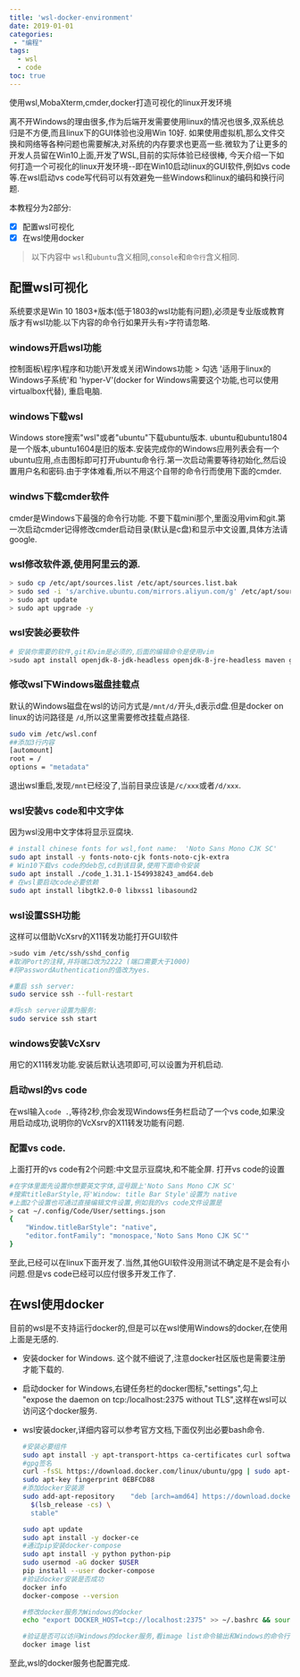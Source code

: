 ```yaml
---
title: 'wsl-docker-environment'
date: 2019-01-01
categories:
 - "编程"
tags: 
  - wsl
  - code
toc: true
--- 
```


使用wsl,MobaXterm,cmder,docker打造可视化的linux开发环境

离不开Windows的理由很多,作为后端开发需要使用linux的情况也很多,双系统总归是不方便,而且linux下的GUI体验也没用Win 10好. 
如果使用虚拟机,那么文件交换和网络等各种问题也需要解决,对系统的内存要求也更高一些.微软为了让更多的开发人员留在Win10上面,开发了WSL,目前的实际体验已经很棒,
今天介绍一下如何打造一个可视化的linux开发环境--即在Win10启动linux的GUI软件,例如vs code等.在wsl启动vs code写代码可以有效避免一些Windows和linux的编码和换行问题.

本教程分为2部分:

- [x] 配置wsl可视化
- [x] 在wsl使用docker

> 以下内容中 `wsl`和`ubuntu`含义相同,`console`和`命令行`含义相同. 

<!--more-->

## 配置wsl可视化
系统要求是Win 10 1803+版本(低于1803的wsl功能有问题),必须是专业版或教育版才有wsl功能.以下内容的命令行如果开头有`>`字符请忽略.

### windows开启wsl功能
控制面板\程序\程序和功能\开发或关闭Windows功能 > 勾选 '适用于linux的Windows子系统'和 'hyper-V'(docker for Windows需要这个功能,也可以使用virtualbox代替), 重启电脑.

### windows下载wsl
Windows store搜索"wsl"或者"ubuntu"下载ubuntu版本. ubuntu和ubuntu1804是一个版本,ubuntu1604是旧的版本.安装完成你的Windows应用列表会有一个ubuntu应用,点击图标即可打开ubuntu命令行.第一次启动需要等待初始化,然后设置用户名和密码.由于字体难看,所以不用这个自带的命令行而使用下面的cmder.

### windws下载cmder软件
cmder是Windows下最强的命令行功能. 不要下载mini那个,里面没用vim和git.第一次启动cmder记得修改cmder启动目录(默认是c盘)和显示中文设置,具体方法请google.

### wsl修改软件源,使用阿里云的源.
```bash
> sudo cp /etc/apt/sources.list /etc/apt/sources.list.bak
> sudo sed -i 's/archive.ubuntu.com/mirrors.aliyun.com/g' /etc/apt/sources.list
> sudo apt update
> sudo apt upgrade -y
```

### wsl安装必要软件
```bash
# 安装你需要的软件,git和vim是必须的,后面的编辑命令是使用vim
>sudo apt install openjdk-8-jdk-headless openjdk-8-jre-headless maven git unzip vim -y
```

### 修改wsl下Windows磁盘挂载点
默认的Windows磁盘在wsl的访问方式是`/mnt/d/`开头,d表示d盘.但是docker on linux的访问路径是 `/d`,所以这里需要修改挂载点路径.

```bash
sudo vim /etc/wsl.conf
##添加3行内容
[automount] 
root = / 
options = "metadata"
```
退出wsl重启,发现`/mnt`已经没了,当前目录应该是`/c/xxx`或者`/d/xxx`.

### wsl安装vs code和中文字体
因为wsl没用中文字体将显示豆腐块.

```bash
# install chinese fonts for wsl,font name:  'Noto Sans Mono CJK SC'
sudo apt install -y fonts-noto-cjk fonts-noto-cjk-extra
# Win10下载vs code的deb包,cd到该目录,使用下面命令安装
sudo apt install ./code_1.31.1-1549938243_amd64.deb
# 在wsl要启动code必要依赖
sudo apt install libgtk2.0-0 libxss1 libasound2
```

### wsl设置SSH功能
这样可以借助VcXsrv的X11转发功能打开GUI软件

```bash
>sudo vim /etc/ssh/sshd_config
#取消Port的注释,并将端口改为2222 (端口需要大于1000)
#将PasswordAuthentication的值改为yes.

#重启 ssh server:
sudo service ssh --full-restart

#将ssh server设置为服务:
sudo service ssh start
```

### windows安装VcXsrv
用它的X11转发功能.安装后默认选项即可,可以设置为开机启动.

### 启动wsl的vs code
在wsl输入`code .`,等待2秒,你会发现Windows任务栏启动了一个vs code,如果没用启动成功,说明你的VcXsrv的X11转发功能有问题.

### 配置vs code. 
上面打开的vs code有2个问题:中文显示豆腐块,和不能全屏. 打开vs code的设置
```bash
#在字体里面先设置你想要英文字体,逗号跟上'Noto Sans Mono CJK SC'
#搜索titleBarStyle,将'Window: title Bar Style'设置为 native
#上面2个设置也可通过直接编辑文件设置,例如我的vs code文件设置是
> cat ~/.config/Code/User/settings.json
{
    "Window.titleBarStyle": "native",
    "editor.fontFamily": "monospace,'Noto Sans Mono CJK SC'"
}
```
至此,已经可以在linux下面开发了.当然,其他GUI软件没用测试不确定是不是会有小问题.但是vs code已经可以应付很多开发工作了.

## 在wsl使用docker

目前的wsl是不支持运行docker的,但是可以在wsl使用Windows的docker,在使用上面是无感的.

- 安装docker for Windows. 这个就不细说了,注意docker社区版也是需要注册才能下载的.

- 启动docker for Windows,右键任务栏的docker图标,"settings",勾上 "expose the daemon on tcp:/localhost:2375 without TLS",这样在wsl可以访问这个docker服务.

- wsl安装docker,详细内容可以参考官方文档,下面仅列出必要bash命令.
  
    ```bash
    #安装必要组件
    sudo apt install -y apt-transport-https ca-certificates curl software-properties-common
    #gpg签名
    curl -fsSL https://download.docker.com/linux/ubuntu/gpg | sudo apt-key add -
    sudo apt-key fingerprint 0EBFCD88
    #添加docker安装源
    sudo add-apt-repository    "deb [arch=amd64] https://download.docker.com/linux/ubuntu \
      $(lsb_release -cs) \
      stable"

    sudo apt update
    sudo apt install -y docker-ce
    #通过pip安装docker-compose
    sudo apt install -y python python-pip
    sudo usermod -aG docker $USER
    pip install --user docker-compose
    #验证docker安装是否成功
    docker info
    docker-compose --version

    #修改docker服务为Windows的docker
    echo "export DOCKER_HOST=tcp://localhost:2375" >> ~/.bashrc && source ~/.bashrc

    #验证是否可以访问Windows的docker服务,看image list命令输出和Windows的命令行下面的image list输出是不是完全一样. 可以先在Windows下用docker拉几个镜像.然后在wsl验证
    docker image list
    ```

至此,wsl的docker服务也配置完成.

